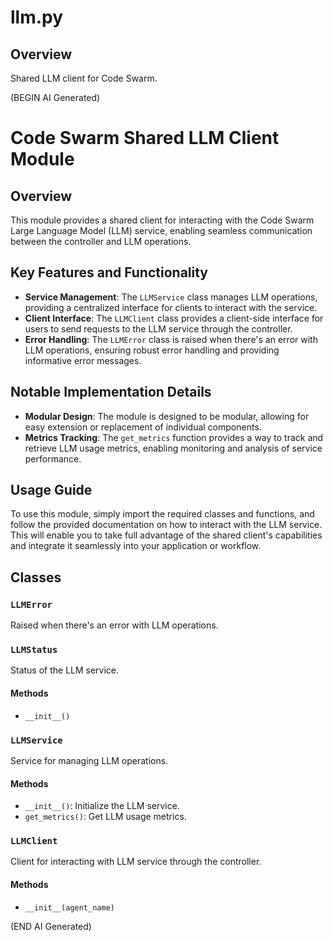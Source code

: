 # llm.py

## Overview

Shared LLM client for Code Swarm.

(BEGIN AI Generated)
# Code Swarm Shared LLM Client Module

## Overview

This module provides a shared client for interacting with the Code Swarm Large Language Model (LLM) service, enabling seamless communication between the controller and LLM operations.

## Key Features and Functionality

*   **Service Management**: The `LLMService` class manages LLM operations, providing a centralized interface for clients to interact with the service.
*   **Client Interface**: The `LLMClient` class provides a client-side interface for users to send requests to the LLM service through the controller.
*   **Error Handling**: The `LLMError` class is raised when there's an error with LLM operations, ensuring robust error handling and providing informative error messages.

## Notable Implementation Details

*   **Modular Design**: The module is designed to be modular, allowing for easy extension or replacement of individual components.
*   **Metrics Tracking**: The `get_metrics` function provides a way to track and retrieve LLM usage metrics, enabling monitoring and analysis of service performance.

## Usage Guide

To use this module, simply import the required classes and functions, and follow the provided documentation on how to interact with the LLM service. This will enable you to take full advantage of the shared client's capabilities and integrate it seamlessly into your application or workflow.


## Classes

### `LLMError`

Raised when there's an error with LLM operations.

### `LLMStatus`

Status of the LLM service.

#### Methods

- `__init__()`

### `LLMService`

Service for managing LLM operations.

#### Methods

- `__init__()`: Initialize the LLM service.
- `get_metrics()`: Get LLM usage metrics.

### `LLMClient`

Client for interacting with LLM service through the controller.

#### Methods

- `__init__(agent_name)`

(END AI Generated)

